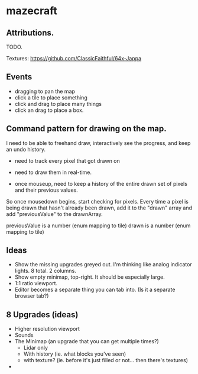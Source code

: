 # mazecraft

## Attributions.

TODO.

Textures: https://github.com/ClassicFaithful/64x-Jappa

## Events

- dragging to pan the map
- click a tile to place something
- click and drag to place many things
- click an drag to place a box.

## Command pattern for drawing on the map.

I need to be able to freehand draw, interactively see the progress, and keep an undo history.

- need to track every pixel that got drawn on

- need to draw them in real-time.

- once mouseup, need to keep a history of the entire drawn set of pixels and their previous values.


So once mousedown begins, start checking for pixels. Every time a pixel is being drawn that hasn't already been drawn, add it to the "drawn" array and add "previousValue" to the drawnArray.

previousValue is a number (enum mapping to tile)
drawn is a number (enum mapping to tile)


## Ideas

- Show the missing upgrades greyed out. I'm thinking like analog indicator lights. 8 total. 2 columns.
- Show empty minimap, top-right. It should be especially large.
- 1:1 ratio viewport.
- Editor becomes a separate thing you can tab into.  (Is it a separate browser tab?)

## 8 Upgrades (ideas)

- Higher resolution viewport
- Sounds
- The Minimap  (an upgrade that you can get multiple times?)
  - Lidar only
  - With history (ie. what blocks you've seen)
  - with texture? (ie. before it's just filled or not... then there's textures)
-
